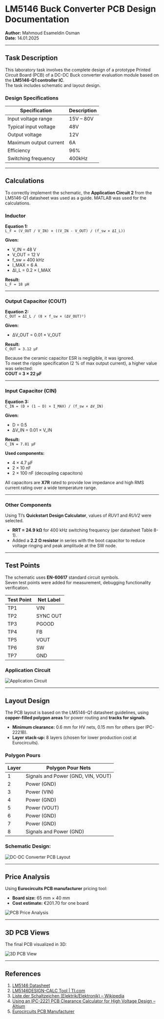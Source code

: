 # LM5146 Buck Converter PCB Design Documentation   
**Author:** Mahmoud Esameldin Osman  
**Date:** 14.01.2025  

---

## Task Description

This laboratory task involves the complete design of a prototype Printed Circuit Board (PCB) of a DC-DC Buck converter evaluation module based on the **LM5146-Q1 controller IC**.  
The task includes schematic and layout design.  

### Design Specifications

| Specification | Description |
|----------------|-------------|
| Input voltage range | 15V – 80V |
| Typical input voltage | 48V |
| Output voltage | 12V |
| Maximum output current | 6A |
| Efficiency | 96% |
| Switching frequency | 400kHz |

---

## Calculations

To correctly implement the schematic, the **Application Circuit 2** from the LM5146-Q1 datasheet was used as a guide. MATLAB was used for the calculations.

### Inductor

**Equation 1:**  
`L_F = (V_OUT / V_IN) × ((V_IN - V_OUT) / (f_sw × ΔI_L))`

**Given:**
- V_IN = 48 V  
- V_OUT = 12 V  
- f_sw = 400 kHz  
- I_MAX = 6 A  
- ΔI_L = 0.2 × I_MAX  

**Result:**  
`L_F = 18 µH`

---

### Output Capacitor (COUT)

**Equation 2:**  
`C_OUT = ΔI_L / (8 × f_sw × (ΔV_OUT)²)`

**Given:**  
- ΔV_OUT = 0.01 × V_OUT  

**Result:**  
`C_OUT = 3.12 µF`

Because the ceramic capacitor ESR is negligible, it was ignored.  
To meet the ripple specification (2 % of max output current), a higher value was selected:  
**COUT = 3 × 22 µF**

---

### Input Capacitor (CIN)

**Equation 3:**  
`C_IN = (D × (1 – D) × I_MAX) / (f_sw × ΔV_IN)`

**Given:**  
- D = 0.5  
- ΔV_IN = 0.01 × V_IN  

**Result:**  
`C_IN = 7.81 µF`

**Used components:**  
- 4 × 4.7 µF  
- 2 × 10 nF  
- 2 × 100 nF (decoupling capacitors)  

All capacitors are **X7R** rated to provide low impedance and high RMS current rating over a wide temperature range.

---

### Other Components

Using TI’s **Quickstart Design Calculator**, values of *RUV1* and *RUV2* were selected.  

- **RRT = 24.9 kΩ** for 400 kHz switching frequency (per datasheet Table 8-1).  
- Added a **2.2 Ω resistor** in series with the boot capacitor to reduce voltage ringing and peak amplitude at the SW node.

---

## Test Points

The schematic uses **EN-60617** standard circuit symbols.  
Seven test points were added for measurement, debugging functionality verification.

| Test Point | Net Label |
|-------------|------------|
| TP1 | VIN |
| TP2 | SYNC OUT |
| TP3 | PGOOD |
| TP4 | FB |
| TP5 | VOUT |
| TP6 | SW |
| TP7 | GND |

### Application Circuit
![Application Circuit](images/app_circuit.jpg)

---

## Layout Design

The PCB layout is based on the LM5146-Q1 datasheet guidelines, using **copper-filled polygon areas** for power routing and **tracks for signals**.

- **Minimum clearance:** 0.6 mm for HV nets, 0.15 mm for others (per IPC-2221B).  
- **Layer stack-up:** 8 layers (chosen for lower production cost at Eurocircuits).

### Polygon Pours

| Layer | Polygon Pour Nets |
|--------|------------------|
| 1 | Signals and Power (GND, VIN, VOUT) |
| 2 | Power (GND) |
| 3 | Power (VIN) |
| 4 | Power (GND) |
| 5 | Power (VOUT) |
| 6 | Power (GND) |
| 7 | Power (GND) |
| 8 | Signals and Power (GND) |

### Schematic Design:
![DC-DC Converter PCB Layout](images/dcdc_conv.jpeg)

---

## Price Analysis

Using **Eurocircuits PCB manufacturer** pricing tool:  
- **Board size:** 65 mm × 40 mm  
- **Cost estimate:** €201.70 for one board  

![PCB Price Analysis](images/pcbprice.jpeg)

---

## 3D PCB Views

The final PCB visualized in 3D:

![3D PCB View](images/converter_3dview.png)

---

## References

1. [LM5146 Datasheet](https://www.ti.com/lit/ds/symlink/lm5146.pdf)  
2. [LM5146DESIGN-CALC Tool | TI.com](https://www.ti.com/tool/LM5146DESIGN-CALC)  
3. [Liste der Schaltzeichen (Elektrik/Elektronik) – Wikipedia](https://de.wikipedia.org/wiki/Liste_der_Schaltzeichen_(Elektrik/Elektronik))  
4. [Using an IPC-2221 PCB Clearance Calculator for High Voltage Design – Altium](https://resources.altium.com/p/using-an-ipc-2221-calculator-for-high-voltage-design)  
5. [Eurocircuits PCB Manufacturer](https://www.eurocircuits.com)  
